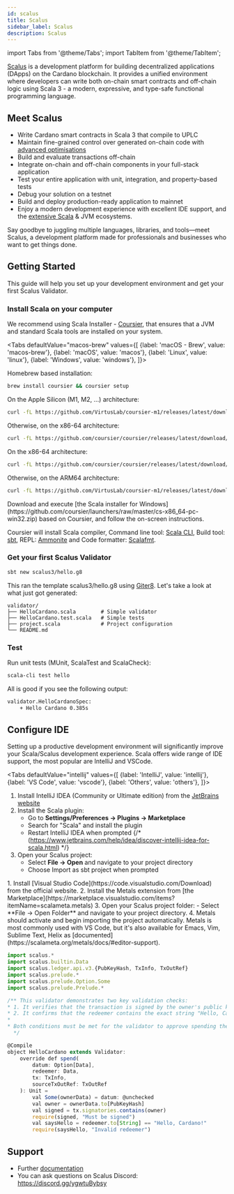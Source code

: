 ```yaml
---
id: scalus
title: Scalus
sidebar_label: Scalus
description: Scalus
---
```


import Tabs from '@theme/Tabs';
import TabItem from '@theme/TabItem';

[Scalus](https://scalus.org/) is a development platform for building decentralized applications (DApps) on the Cardano blockchain. It provides a unified environment where developers can write both on-chain smart contracts and off-chain logic using Scala 3 - a modern, expressive, and type-safe functional programming language.

## Meet Scalus

- Write Cardano smart contracts in Scala 3 that compile to UPLC
- Maintain fine-grained control over generated on-chain code with [advanced optimisations](https://scalus.org/docs/advanced/macros)
- Build and evaluate transactions off-chain
- Integrate on-chain and off-chain components in your full-stack application
- Test your entire application with unit, integration, and property-based tests
- Debug your solution on a testnet
- Build and deploy production-ready application to mainnet
- Enjoy a modern development experience with excellent IDE support, and the [extensive Scala](https://index.scala-lang.org/) & JVM ecosystems.

Say goodbye to juggling multiple languages, libraries, and tools—meet Scalus, a development platform made for professionals and businesses who want to get things done.

## Getting Started

This guide will help you set up your development environment and get your first Scalus Validator.

### Install Scala on your computer

We recommend using Scala Installer - [Coursier](https://get-coursier.io/docs/cli-overview), that ensures that a JVM and standard Scala tools are installed on your system.

<Tabs
defaultValue="macos-brew"
values={[
{label: 'macOS - Brew', value: 'macos-brew'},
{label: 'macOS', value: 'macos'},
{label: 'Linux', value: 'linux'},
{label: 'Windows', value: 'windows'},
]}>

<TabItem value="macos-brew">

Homebrew based installation:

```sh copy
brew install coursier && coursier setup
```

</TabItem>
<TabItem value="macos">

On the Apple Silicon (M1, M2, …) architecture:

```sh copy
curl -fL https://github.com/VirtusLab/coursier-m1/releases/latest/download/cs-aarch64-apple-darwin.gz | gzip -d > cs && chmod +x cs && (xattr -d com.apple.quarantine cs || true) && ./cs setup
```

Otherwise, on the x86-64 architecture:

```sh copy
curl -fL https://github.com/coursier/coursier/releases/latest/download/cs-x86_64-apple-darwin.gz | gzip -d > cs && chmod +x cs && (xattr -d com.apple.quarantine cs || true) && ./cs setup
```

</TabItem>
<TabItem value="linux">

On the x86-64 architecture:

```sh copy
curl -fL https://github.com/coursier/coursier/releases/latest/download/cs-x86_64-pc-linux.gz | gzip -d > cs && chmod +x cs && ./cs setup
```

Otherwise, on the ARM64 architecture:

```sh copy
curl -fL https://github.com/VirtusLab/coursier-m1/releases/latest/download/cs-aarch64-pc-linux.gz | gzip -d > cs && chmod +x cs && ./cs setup
```

</TabItem>
<TabItem value="windows">Download and execute [the Scala installer for Windows](https://github.com/coursier/launchers/raw/master/cs-x86_64-pc-win32.zip) based on Coursier, and follow the on-screen
instructions.</TabItem>
</Tabs>

Coursier will install Scala compiler, Command line tool: [Scala CLI](https://scala-cli.virtuslab.org/), Build tool: [sbt](https://www.scala-sbt.org/), REPL: [Ammonite](https://ammonite.io/) and Code formatter: [Scalafmt](https://scalameta.org/scalafmt/).

### Get your first Scalus Validator

```sh copy
sbt new scalus3/hello.g8
```

This ran the template scalus3/hello.g8 using [Giter8](https://www.foundweekends.org/giter8/). Let's take a look at what just got generated:

```ansi
validator/
├── HelloCardano.scala        # Simple validator
├── HelloCardano.test.scala   # Simple tests
├── project.scala             # Project configuration
└── README.md
```

### Test

Run unit tests (MUnit, ScalaTest and ScalaCheck):

```sh copy
scala-cli test hello
```

All is good if you see the following output:

```sh
validator.HelloCardanoSpec:
    + Hello Cardano 0.385s
```

## Configure IDE

Setting up a productive development environment will significantly improve your Scala/Scalus development experience.
Scala offers wide range of IDE support, the most popular are IntelliJ and VSCode.

<Tabs
defaultValue="intellij"
values={[
{label: 'IntelliJ', value: 'intellij'},
{label: 'VS Code', value: 'vscode'},
{label: 'Others', value: 'others'},
]}>
<TabItem value="intellij">

  1. Install IntelliJ IDEA (Community or Ultimate edition) from the [JetBrains website](https://www.jetbrains.com/idea/download/)
  2. Install the Scala plugin:
     - Go to **Settings/Preferences → Plugins → Marketplace**
     - Search for "Scala" and install the plugin
     - Restart IntelliJ IDEA when prompted
  {/*(https://www.jetbrains.com/help/idea/discover-intellij-idea-for-scala.html) */}
  3. Open your Scalus project:
     - Select **File → Open** and navigate to your project directory
     - Choose Import as sbt project when prompted
</TabItem>

<TabItem value="vscode">
  1. Install [Visual Studio Code](https://code.visualstudio.com/Download) from the official website.
  2. Install the Metals extension from [the Marketplace](https://marketplace.visualstudio.com/items?itemName=scalameta.metals)
  3. Open your Scalus project folder:
     - Select **File → Open Folder** and navigate to your project directory.
  4. Metals should activate and begin importing the project automatically.
</TabItem>

<TabItem value="others">
Metals is most commonly used with VS Code, but it's also available for Emacs, Vim, Sublime Text, Helix as [documented](https://scalameta.org/metals/docs/#editor-support).
</TabItem>

</Tabs>

```js filename="HelloCardano.scala" copy showLineNumbers
import scalus.*
import scalus.builtin.Data
import scalus.ledger.api.v3.{PubKeyHash, TxInfo, TxOutRef}
import scalus.prelude.*
import scalus.prelude.Option.Some
import scalus.prelude.Prelude.*

/** This validator demonstrates two key validation checks:
* 1. It verifies that the transaction is signed by the owner's public key hash (stored in the datum)
* 2. It confirms that the redeemer contains the exact string "Hello, Cardano!"
* 
* Both conditions must be met for the validator to approve spending the UTxO.
  */

@Compile
object HelloCardano extends Validator:
    override def spend(
        datum: Option[Data],
        redeemer: Data,
        tx: TxInfo,
        sourceTxOutRef: TxOutRef
    ): Unit = 
        val Some(ownerData) = datum: @unchecked
        val owner = ownerData.to[PubKeyHash]
        val signed = tx.signatories.contains(owner)
        require(signed, "Must be signed")
        val saysHello = redeemer.to[String] == "Hello, Cardano!"
        require(saysHello, "Invalid redeemer")
```

## Support

- Further [documentation](https://scalus.org/)
- You can ask questions on Scalus Discord: https://discord.gg/ygwtuBybsy